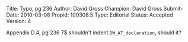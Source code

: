 Title:       Typo, pg 236
Author:      David Gross
Champion:    David Gross
Submit-Date: 2010-03-08
Propid:      100308.5
Type:        Editorial
Status:      Accepted
Version:     4

Appendix D.4, pg 236
7$ shouldn't indent `DW_AT_declaration`, should it?
